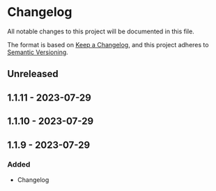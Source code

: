 # Changelog
All notable changes to this project will be documented in this file.

The format is based on [Keep a Changelog](https://keepachangelog.com/en/1.0.0/),
and this project adheres to [Semantic Versioning](https://semver.org/spec/v2.0.0.html).

## Unreleased

## 1.1.11 - 2023-07-29

## 1.1.10 - 2023-07-29

## 1.1.9 - 2023-07-29
### Added
- Changelog
